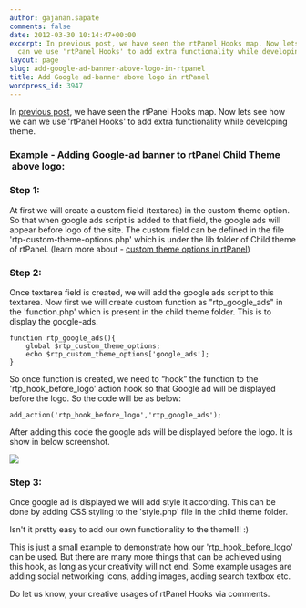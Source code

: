 ```yaml
---
author: gajanan.sapate
comments: false
date: 2012-03-30 10:14:47+00:00
excerpt: In previous post, we have seen the rtPanel Hooks map. Now lets see how we
  can we use 'rtPanel Hooks' to add extra functionality while developing theme.
layout: page
slug: add-google-ad-banner-above-logo-in-rtpanel
title: Add Google ad-banner above logo in rtPanel
wordpress_id: 3947
---
```


In [previous post](https://rtcamp.com/blog/hooks-rtpanel-child-theme/), we have seen the rtPanel Hooks map. Now lets see how we can we use 'rtPanel Hooks' to add extra functionality while developing theme.


### Example - Adding Google-ad banner to rtPanel Child Theme  above logo:




### Step 1:


At first we will create a custom field (textarea) in the custom theme option. So that when google ads script is added to that field, the google ads will appear before logo of the site. The custom field can be defined in the file 'rtp-custom-theme-options.php' which is under the lib folder of Child theme of rtPanel. (learn more about - [custom theme options in rtPanel](https://rtcamp.com/blog/custom-theme-options-rtpanel-child-theme/))


### Step 2:


Once textarea field is created, we will add the google ads script to this textarea. Now first we will create custom function as "rtp_google_ads" in the 'function.php' which is present in the child theme folder. This is to display the google-ads.

    
    function rtp_google_ads(){
        global $rtp_custom_theme_options;
        echo $rtp_custom_theme_options['google_ads'];
    }


So once function is created, we need to “hook” the function to the 'rtp_hook_before_logo' action hook so that Google ad will be displayed before the logo. So the code will be as below:

    
    add_action('rtp_hook_before_logo','rtp_google_ads');




After adding this code the google ads will be displayed before the logo. It is show in below screenshot.




[![](https://rtcamp.com/wp-content/uploads/2012/02/google-ads-600x226.jpg)](https://rtcamp.com/blog/roundup-4-portals-and-1-blog-launched-by-rtcamp-in-2010/)





### Step 3:


Once google ad is displayed we will add style it according. This can be done by adding CSS styling to the 'style.php' file in the child theme folder.

Isn't it pretty easy to add our own functionality to the theme!!! :)

This is just a small example to demonstrate how our 'rtp_hook_before_logo' can be used. But there are many more things that can be achieved using this hook, as long as your creativity will not end. Some example usages are adding social networking icons, adding images, adding search textbox etc.

Do let us know, your creative usages of rtPanel Hooks via comments.
